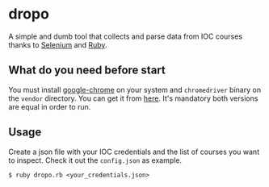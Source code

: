 # dropo

A simple and dumb tool that collects and parse data from IOC courses thanks to [Selenium](https://www.selenium.dev/) and [Ruby](https://www.ruby-lang.org/en/).

## What do you need before start

You must install [google-chrome](https://www.google.com/chrome/) on your system and `chromedriver` binary on the `vendor` directory. You can get it from [here](https://chromedriver.storage.googleapis.com/index.html). It's mandatory both versions are equal in order to run.

## Usage

Create a json file with your IOC credentials and the list of courses you want to inspect. Check it out the `config.json` as example.

``` shell
$ ruby dropo.rb <your_credentials.json>
```
